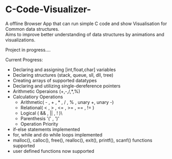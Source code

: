 # C-Code-Visualizer-
A offline Browser App that can run simple C code and show Visualisation for Common data structures.<br/>
Aims to improve better understanding of data structures by animations and visualizations. 

Project in progress....

Current Progress:
- Declaring and assigning [int,float,char] variables
- Declaring structures (stack, queue, sll, dll, tree)
- Creating arrays of supported datatypes
- Declaring and utilizing single-dereference pointers
- Arithmetic Operaions (+,-,/,*,%)
- Calculatiory Operations
  - Arithmetic( - , + , * , / , % , unary +, unary -)
  - Relational( < , > , <= , >= , == , != )
  - Logical ( && , || , ! )\
  - Parenthesis '(' , ')'
  - Operation Priority
- if-else statements implemented
- for, while and do while loops implemented
- malloc(), calloc(), free(), realloc(), exit(), printf(), scanf() functions supported
- user defined functions now supported
